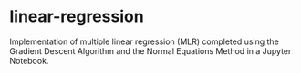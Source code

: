 # linear-regression
Implementation of multiple linear regression (MLR) completed using the Gradient Descent Algorithm and the Normal Equations Method in a Jupyter Notebook.
